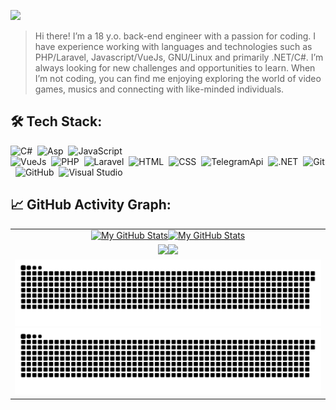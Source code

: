 [![](./src/header_.png)](#)

> Hi there! I’m a 18 y.o. back-end engineer with a passion for coding. I have experience working with languages and technologies such as PHP/Laravel, Javascript/VueJs, GNU/Linux and primarily .NET/C#. I’m always looking for new challenges and opportunities to learn. When I’m not coding, you can find me enjoying exploring the world of video games, musics and connecting with like-minded individuals.

## 🛠️ Tech Stack:
![C#](https://img.shields.io/badge/-C&#9839;-555?style=flat&logo=.net)&nbsp;
![Asp](https://img.shields.io/badge/-Asp.net-555?style=flat&logo=.net)&nbsp;
![JavaScript](https://img.shields.io/badge/-JavaScript-555?style=flat&logo=javascript)\
![VueJs](https://img.shields.io/badge/-ReactJs-555?style=flat&logo=react)&nbsp;
![PHP](https://img.shields.io/badge/-PHP-555?style=flat&logo=php)&nbsp;
![Laravel](https://img.shields.io/badge/-Laravel-555?style=flat&logo=laravel)&nbsp;
![HTML](https://img.shields.io/badge/-HTML-555?style=flat&logo=html5)&nbsp;
![CSS](https://img.shields.io/badge/-CSS-555?style=flat&logo=css3)&nbsp;
![TelegramApi](https://img.shields.io/badge/-Telegram%20API-555?style=flat&logo=telegram)&nbsp;
![.NET](https://img.shields.io/badge/-.NET-555?style=flat&logo=dotnet)&nbsp;
![Git](https://img.shields.io/badge/-Git-555?style=flat&logo=git)&nbsp;
![GitHub](https://img.shields.io/badge/-GitHub-555?style=flat&logo=github)&nbsp;
![Visual Studio](https://img.shields.io/badge/-Visual%20Studio-555?style=flat&logo=visual-studio&logoColor=9d2bc7)&nbsp;

## 📈 GitHub Activity Graph:

<table>
    <tr>
        <td align="center"><a href="https://github.com/MahdiyarGHD#gh-light-mode-only"><img src="https://github-readme-stats.vercel.app/api?username=mahdiyarghd&show_icons=true&theme=default&include_all_commits=true#gh-light-mode-only" alt="My GitHub Stats"/></a><a href="https://github.com/mahdiyarghd#gh-dark-mode-only"><img src="https://github-readme-stats.vercel.app/api?username=mahdiyarghd&show_icons=true&theme=tokyonight&include_all_commits=true#gh-dark-mode-only" alt="My GitHub Stats"/></a></td>
    <tr>
        <td align="center"><a href="https://github.com/MahdiyarGHD#gh-light-mode-only"><img src="https://github-readme-streak-stats.herokuapp.com/?user=MahdiyarGHD&theme=default"/></a><a href="https://github.com/MahdiyarGHD#gh-dark-mode-only"><img src="https://github-readme-streak-stats.herokuapp.com/?user=MahdiyarGHD&theme=tokyonight"/></a></td>
    </tr>
    <tr>
        <td colspan="2" align="center"><a href="https://github.com/MahdiyarGHD#gh-light-mode-only"><img src="https://raw.githubusercontent.com/MahdiyarGHD/MahdiyarGHD/output/github-contribution-grid-snake-default.svg#gh-light-mode-only" alt="My GitHub Stats"/></a><a href="https://github.com/MahdiyarGHD#gh-dark-mode-only"><img src="https://raw.githubusercontent.com/MahdiyarGHD/MahdiyarGHD/output/github-contribution-grid-snake-dark.svg#gh-dark-mode-only" alt="My GitHub Stats"/></a></td>
    </tr>
</table>
